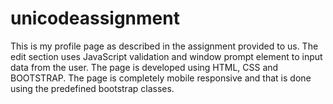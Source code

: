 # unicodeassignment
This is my profile page as described in the assignment provided to us.
The edit section uses JavaScript validation and window prompt element
to input data from the user.
The page is developed using HTML, CSS and BOOTSTRAP.
The page is completely mobile responsive and that is done using
the predefined bootstrap classes.
